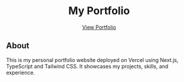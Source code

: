 <h1 align="center">
  My Portfolio
</h1>

<p align="center">
  <a href="https://portfolio-kobe13s-projects.vercel.app/">View Portfolio</a>
</p>

## About

This is my personal portfolio website deployed on Vercel using Next.js, TypeScript and Tailwind CSS. It showcases my projects, skills, and experience.
